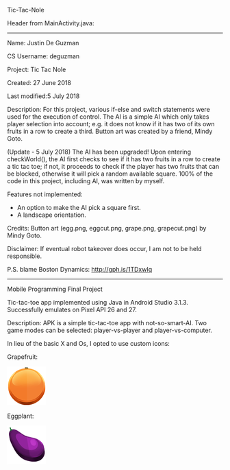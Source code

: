 Tic-Tac-Nole

Header from MainActivity.java:

-----------------------------------------------------------------------------------------------------
Name: Justin De Guzman

CS Username: deguzman

Project: Tic Tac Nole

Created: 27 June 2018

Last modified:5 July 2018


Description:
 For this project, various if-else and switch statements were used for the execution of control.
 The AI is a simple AI which only takes player selection into account; e.g. it does not know if 
 it has two of its own fruits in a row to create a third. 
 Button art was created by a friend, Mindy Goto.

 (Update - 5 July 2018) The AI has been upgraded! Upon entering checkWorld(), the AI first
 checks to see if it has two fruits in a row to create a tic tac toe; if not, it proceeds to
 check if the player has two fruits that can be blocked, otherwise it will pick a random
 available square. 100% of the code in this project, including AI, was written by myself. 

 Features not implemented:
 - An option to make the AI pick a square first.
 - A landscape orientation. 

Credits: Button art (egg.png, eggcut.png, grape.png, grapecut.png) by Mindy Goto. 

Disclaimer: If eventual robot takeover does occur, I am not to be held responsible. 

P.S. blame Boston Dynamics: http://gph.is/1TDxwIq

-----------------------------------------------------------------------------------------------------

Mobile Programming Final Project

Tic-tac-toe app implemented using Java in Android Studio 3.1.3. Successfully emulates on Pixel API 26 and 27.

Description:
  APK is a simple tic-tac-toe app with not-so-smart-AI. Two game modes can be selected: player-vs-player and player-vs-computer.
  
  In lieu of the basic X and Os, I opted to use custom icons:
  
  Grapefruit:
  
  ![Grapefruit](/app/src/main/res/drawable/grape.png)
  
  
  Eggplant:
  
  ![Eggplant](/app/src/main/res/drawable/egg.png)
